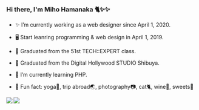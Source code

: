 ### Hi there, I'm Miho Hamanaka 🐈✨✨

- ✨ I’m currently working as a web designer since April 1, 2020.

- 🖥 Start leanring programming & web design in April 1, 2019. 
- 🐾 Graduated from the 51st TECH::EXPERT class.
- 🐾 Graduated from the Digital Hollywood STUDIO Shibuya.

- 🌱 I’m currently learning PHP.
- 🌻 Fun fact: yoga🧘, trip abroad🌏, photography📷, cat🐈, wine🍷, sweets🍰

<a href="https://github.com/miho-hamanaka">
  <img align="left" src="https://github-readme-stats.vercel.app/api?username=miho-hamanaka&count_private=true&show_icons=true" />
</a>
<a href="https://github.com/miho-hamanaka">
  <img align="left" src="https://github-readme-stats.vercel.app/api/top-langs/?username=miho-hamanaka" />
</a>

